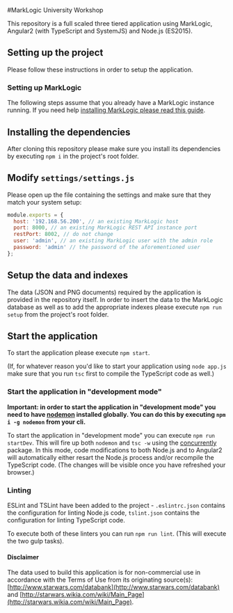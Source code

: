 #MarkLogic University Workshop

This repository is a full scaled three tiered application using MarkLogic, Angular2 (with TypeScript and SystemJS) and Node.js (ES2015).

## Setting up the project
Please follow these instructions in order to setup the application.

### Setting up MarkLogic
The following steps assume that you already have a MarkLogic instance running. If you need help [installing MarkLogic please read this guide](http://docs.marklogic.com/guide/installation/procedures#id_289620).

## Installing the dependencies
After cloning this repository please make sure you install its dependencies by executing `npm i` in the project's root folder.

## Modify `settings/settings.js`
Please open up the file containing the settings and make sure that they match your system setup:

```javascript
module.exports = {
  host: '192.168.56.200', // an existing MarkLogic host
  port: 8000, // an existing MarkLogic REST API instance port
  restPort: 8002, // do not change
  user: 'admin', // an existing MarkLogic user with the admin role
  password: 'admin' // the password of the aforementioned user
};
```

## Setup the data and indexes
The data (JSON and PNG documents) required by the application is provided in the repository itself. In order to insert the data to the MarkLogic database as well as to add the appropriate indexes please execute `npm run setup` from the project's root folder.

## Start the application
To start the application please execute `npm start`.

(If, for whatever reason you'd like to start your application using `node app.js` make sure that you run `tsc` first to compile the TypeScript code as well.)

### Start the application in "development mode"
**Important: in order to start the application in "development mode" you need to have [nodemon](https://www.npmjs.com/package/nodemon) installed globally. You can do this by executing `npm i -g nodemon` from your cli.**

To start the application in "development mode" you can execute `npm run startDev`. This will fire up both `nodemon` and `tsc -w` using the [concurrently](https://www.npmjs.com/package/concurrently) package. In this mode, code modifications to both Node.js and to Angular2 will automatically either resart the Node.js process and/or recompile the TypeScript code. (The changes will be visible once you have refreshed your browser.)

### Linting
ESLint and TSLint have been added to the project - `.eslintrc.json` contains the configuration for linting Node.js code, `tslint.json` contains the configuration for linting TypeScript code.

To execute both of these linters you can run `npm run lint`. (This will execute the two gulp tasks).

#### Disclaimer
The data used to build this application is for non-commercial use in accordance with the Terms of Use from its originating source(s): [http://www.starwars.com/databank](http://www.starwars.com/databank) and [http://starwars.wikia.com/wiki/Main_Page](http://starwars.wikia.com/wiki/Main_Page).